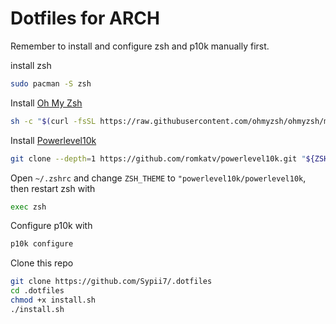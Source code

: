 # Dotfiles for ARCH

Remember to install and configure zsh and p10k manually first.

install zsh
```bash
sudo pacman -S zsh
```
Install [Oh My Zsh](https://ohmyz.sh/)
```bash
sh -c "$(curl -fsSL https://raw.githubusercontent.com/ohmyzsh/ohmyzsh/master/tools/install.sh)"
```
Install [Powerlevel10k](https://github.com/romkatv/powerlevel10k)
```bash
git clone --depth=1 https://github.com/romkatv/powerlevel10k.git "${ZSH_CUSTOM:-$HOME/.oh-my-zsh/custom}/themes/powerlevel10k"
```
Open `~/.zshrc` and change `ZSH_THEME` to `"powerlevel10k/powerlevel10k`, then restart zsh with
```bash
exec zsh
```
Configure p10k with
```bash
p10k configure
```

Clone this repo
```bash
git clone https://github.com/Sypii7/.dotfiles
cd .dotfiles
chmod +x install.sh
./install.sh
```

